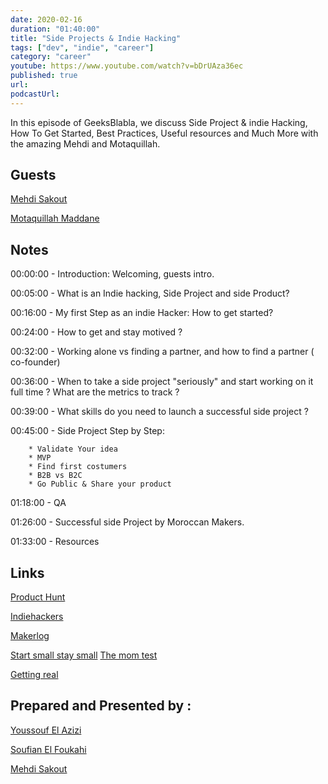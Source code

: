 ```yaml
---
date: 2020-02-16
duration: "01:40:00"
title: "Side Projects & Indie Hacking"
tags: ["dev", "indie", "career"]
category: "career"
youtube: https://www.youtube.com/watch?v=bDrUAza36ec
published: true
url:
podcastUrl:
---
```


In this episode of GeeksBlabla, we discuss Side Project & indie Hacking, How To Get Started, Best Practices, Useful resources and Much More with the amazing Mehdi and Motaquillah.

## Guests

[Mehdi Sakout](https://twitter.com/medyo80)

[Motaquillah Maddane](https://twitter.com/motaquillah)

## Notes

00:00:00 - Introduction: Welcoming, guests intro.

00:05:00 - What is an Indie hacking, Side Project and side Product?

00:16:00 - My first Step as an indie Hacker: How to get started?

00:24:00 - How to get and stay motived ?

00:32:00 - Working alone vs finding a partner, and how to find a partner ( co-founder)

00:36:00 - When to take a side project "seriously" and start working on it full time ? What are the metrics to track ?

00:39:00 - What skills do you need to launch a successful side project ?

00:45:00 - Side Project Step by Step:

        * Validate Your idea
        * MVP
        * Find first costumers
        * B2B vs B2C
        * Go Public & Share your product

01:18:00 - QA

01:26:00 - Successful side Project by Moroccan Makers.

01:33:00 - Resources

## Links

[Product Hunt](https://www.producthunt.com/)

[Indiehackers](https://www.indiehackers.com/)

[Makerlog](https://getmakerlog.com/)

[Start small stay small](https://startupbook.net/)
[The mom test](http://momtestbook.com/)

[Getting real](https://basecamp.com/books/Getting%20Real.pdf?fbclid=IwAR1XBkJQ_ddPMPOVLiLXald8HgmdIxQHC7f_Go5Jo8UaGI-14iVi4sm-mQs/)

## Prepared and Presented by :

[Youssouf El Azizi](https://twitter.com/ElaziziYoussouf)

[Soufian El Foukahi](https://twitter.com/soufianelf/)

[Mehdi Sakout](https://twitter.com/medyo80)
